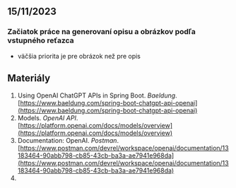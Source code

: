 ## 15/11/2023

### Začiatok práce na generovaní opisu a obrázkov podľa vstupného reťazca
- väčšia priorita je pre obrázok než pre opis
<!-- - pridaná trieda `ChatRequestDTO.java`, ktorá bude odosielaná 
- pridaná trieda `GptRenderService.java`, ktorá obsahuje metódu pre generovanie textu -->


## Materiály

1. Using OpenAI ChatGPT APIs in Spring Boot. *Baeldung*. [https://www.baeldung.com/spring-boot-chatgpt-api-openai](https://www.baeldung.com/spring-boot-chatgpt-api-openai)
2. Models. *OpenAI API*. [https://platform.openai.com/docs/models/overview](https://platform.openai.com/docs/models/overview)
3. Documentation: OpenAI. *Postman*. [https://www.postman.com/devrel/workspace/openai/documentation/13183464-90abb798-cb85-43cb-ba3a-ae7941e968da](https://www.postman.com/devrel/workspace/openai/documentation/13183464-90abb798-cb85-43cb-ba3a-ae7941e968da)
4. 